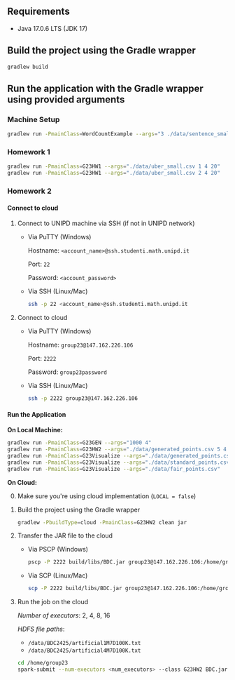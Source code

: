 ## Requirements

- Java 17.0.6 LTS (JDK 17)

## Build the project using the Gradle wrapper
```sh
gradlew build
```

## Run the application with the Gradle wrapper using provided arguments

### Machine Setup
```sh
gradlew run -PmainClass=WordCountExample --args="3 ./data/sentence_small.txt"
```

### Homework 1
```sh
gradlew run -PmainClass=G23HW1 --args="./data/uber_small.csv 1 4 20"
gradlew run -PmainClass=G23HW1 --args="./data/uber_small.csv 2 4 20"
```

### Homework 2

#### Connect to cloud

1. Connect to UNIPD machine via SSH (if not in UNIPD network)

    - Via PuTTY (Windows)

        Hostname: `<account_name>@ssh.studenti.math.unipd.it`

        Port: `22`

        Password: `<account_password>`

    - Via SSH (Linux/Mac)

        ```sh
        ssh -p 22 <account_name>@ssh.studenti.math.unipd.it
        ```

2. Connect to cloud

    - Via PuTTY (Windows)

        Hostname: `group23@147.162.226.106`

        Port: `2222`

        Password: `group23password`
    
    - Via SSH (Linux/Mac)

        ```sh
        ssh -p 2222 group23@147.162.226.106
        ```

#### Run the Application

**On Local Machine:**
```sh
gradlew run -PmainClass=G23GEN --args="1000 4"
gradlew run -PmainClass=G23HW2 --args="./data/generated_points.csv 5 4 30"
gradlew run -PmainClass=G23Visualize --args="./data/generated_points.csv"
gradlew run -PmainClass=G23Visualize --args="./data/standard_points.csv"
gradlew run -PmainClass=G23Visualize --args="./data/fair_points.csv"
```

**On Cloud:**

0. Make sure you're using cloud implementation (`LOCAL = false`)

1. Build the project using the Gradle wrapper

    ```sh
    gradlew -PbuildType=cloud -PmainClass=G23HW2 clean jar
    ```

2. Transfer the JAR file to the cloud

    - Via PSCP (Windows)

        ```sh
        pscp -P 2222 build/libs/BDC.jar group23@147.162.226.106:/home/group23/
        ```

    - Via SCP (Linux/Mac)

        ```sh
        scp -P 2222 build/libs/BDC.jar group23@147.162.226.106:/home/group23/
        ```

3. Run the job on the cloud

    *Number of executors*: 2, 4, 8, 16

    *HDFS file paths*: 
    - `/data/BDC2425/artificial1M7D100K.txt`
    - `/data/BDC2425/artificial4M7D100K.txt`

    ```sh
    cd /home/group23
    spark-submit --num-executors <num_executors> --class G23HW2 BDC.jar <hdfs_file_path> 16 100 10
    ```